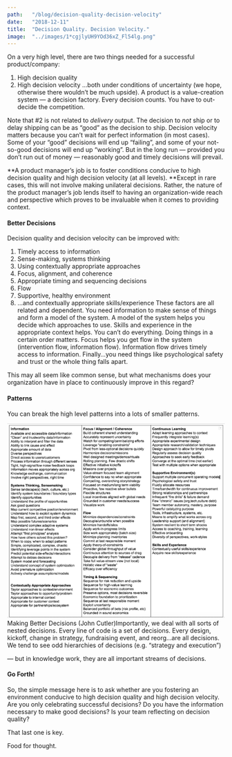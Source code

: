 ```yaml
---
path:	"/blog/decision-quality-decision-velocity"
date:	"2018-12-11"
title:	"Decision Quality. Decision Velocity."
image:	"../images/1*cgjlyUH9YOd36xZ_Fl54lg.png"
---
```


On a very high level, there are two things needed for a successful product/company:

1. High decision quality
2. High decision velocity
…both under conditions of uncertainty (we hope, otherwise there wouldn’t be much upside). A product is a value-creation system — a decision factory. Every decision counts. You have to out-decide the competition.

Note that #2 is not related to *delivery* output. The decision to *not* ship or to delay shipping can be as “good” as the decision to ship. Decision velocity matters because you can’t wait for perfect information (in most cases). Some of your “good” decisions will end up “failing”, and some of your not-so-good decisions will end up “working”. But in the long run — provided you don’t run out of money — reasonably good and timely decisions will prevail.

**A product manager’s job is to foster conditions conducive to high decision quality and high decision velocity (at all levels). **Except in rare cases, this will not involve making unilateral decisions. Rather, the nature of the product manager’s job lends itself to having an organization-wide reach and perspective which proves to be invaluable when it comes to providing context.

#### Better Decisions

Decision quality and decision velocity can be improved with:

1. Timely access to information
2. Sense-making, systems thinking
3. Using contextually appropriate approaches
4. Focus, alignment, and coherence
5. Appropriate timing and sequencing decisions
6. Flow
7. Supportive, healthy environment
8. …and contextually appropriate skills/experience
These factors are all related and dependent. You need information to make sense of things and form a model of the system. A model of the system helps you decide which approaches to use. Skills and experience in the appropriate context helps. You can’t do everything. Doing things in a certain order matters. Focus helps you get flow in the system (intervention flow, information flow). Information flow drives timely access to information. Finally…you need things like psychological safety and trust or the whole thing falls apart.

This may all seem like common sense, but what mechanisms does your organization have in place to continuously improve in this regard?

#### Patterns

You can break the high level patterns into a lots of smaller patterns.

![](../images/1*cgjlyUH9YOd36xZ_Fl54lg.png)Making Better Decisions (John Cutler)Importantly, we deal with all sorts of nested decisions. Every line of code is a set of decisions. Every design, kickoff, change in strategy, fundraising event, and reorg…are all decisions. We tend to see odd hierarchies of decisions (e.g. “strategy and execution”)

 — but in knowledge work, they are all important streams of decisions.

#### Go Forth!

So, the simple message here is to ask whether are you fostering an environment conducive to high decision quality and high decision velocity. Are you only celebrating successful decisions? Do you have the information necessary to make good decisions? Is your team reflecting on decision quality?

That last one is key.

Food for thought.

